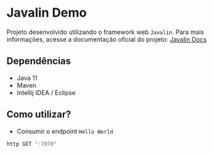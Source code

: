 # Javalin Demo

Projeto desenvolvido utilizando o framework web `Javalin`. Para mais informações, acesse a documentação oficial do projeto: [Javalin Docs](https://javalin.io/documentation)

## Dependências

- Java 11
- Maven
- Intellij IDEA / Eclipse

## Como utilizar?

- Consumir o endpoint `Hello World`

```bash
http GET ":7070"
```
